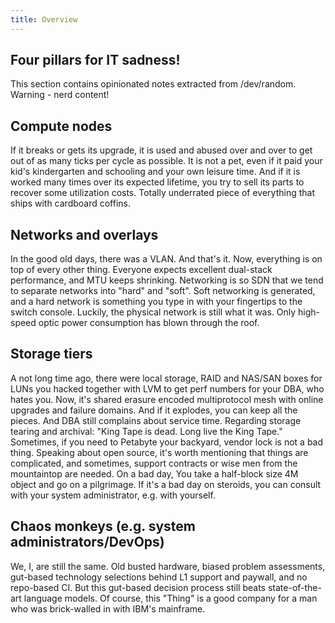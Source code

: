 ```yaml
---
title: Overview
---
```

## Four pillars for IT sadness! 
This section contains opinionated notes extracted from /dev/random.  
Warning - nerd content! 

## Compute nodes
If it breaks or gets its upgrade, it is used and abused over and over to get out of as many ticks per cycle as possible. It is not a pet, even if it paid your kid's kindergarten and schooling and your own leisure time. And if it is worked many times over its expected lifetime, you try to sell its parts to recover some utilization costs. Totally underrated piece of everything that ships with cardboard coffins.

## Networks and overlays
In the good old days, there was a VLAN. And that's it. 
Now, everything is on top of every other thing. Everyone expects excellent dual-stack performance, and MTU keeps shrinking. 
Networking is so SDN that we tend to separate networks into "hard" and "soft". Soft networking is generated, and a hard network is something you type in with your fingertips to the switch console. Luckily, the physical network is still what it was. Only high-speed optic power consumption has blown through the roof. 

## Storage tiers
A not long time ago, there were local storage, RAID and NAS/SAN boxes for LUNs you hacked together with LVM to get perf numbers for your DBA, who hates you.
Now, it's shared erasure encoded multiprotocol mesh with online upgrades and failure domains. And if it explodes, you can keep all the pieces. And DBA still complains about service time.
Regarding storage tearing and archival: "King Tape is dead. Long live the King Tape." Sometimes, if you need to Petabyte your backyard, vendor lock is not a bad thing.
Speaking about open source, it's worth mentioning that things are complicated, and sometimes, support contracts or wise men from the mountaintop are needed. 
On a bad day, You take a half-block size 4M object and go on a pilgrimage. If it's a bad day on steroids, you can consult with your system administrator, e.g. with yourself.

## Chaos monkeys (e.g. system administrators/DevOps)
We, I, are still the same. Old busted hardware, biased problem assessments, gut-based technology selections behind L1 support and paywall, and no repo-based CI.
But this gut-based decision process still beats state-of-the-art language models. Of course, this "Thing" is a good company for a man who was brick-walled in with IBM's mainframe.


